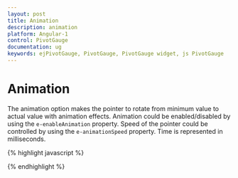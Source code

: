 ```yaml
---
layout: post
title: Animation
description: animation
platform: Angular-1
control: PivotGauge
documentation: ug
keywords: ejPivotGauge, PivotGauge, PivotGauge widget, js PivotGauge 
---
```


# Animation

The animation option makes the pointer to rotate from minimum value to actual value with animation effects.  Animation could be enabled/disabled by using the `e-enableAnimation` property.  Speed of the pointer could be controlled by using the `e-animationSpeed` property. Time is represented in milliseconds.

{% highlight javascript %}

<div ng-controller="PivotGaugeCtrl">
    <div id="PivotGauge1" ej-pivotgauge e-enableAnimation="true" e-animationSpeed=1000 />
</div>

{% endhighlight %}